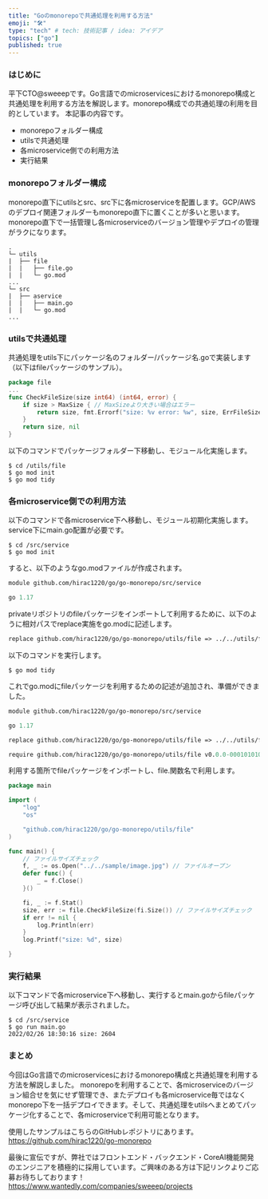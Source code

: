 ```yaml
---
title: "Goのmonorepoで共通処理を利用する方法"
emoji: "🛠️"
type: "tech" # tech: 技術記事 / idea: アイデア
topics: ["go"]
published: true
---
```


### はじめに
平下CTO@sweeepです。Go言語でのmicroservicesにおけるmonorepo構成と共通処理を利用する方法を解説します。monorepo構成での共通処理の利用を目的としています。
本記事の内容です。
* monorepoフォルダー構成
* utilsで共通処理
* 各microservice側での利用方法
* 実行結果

### monorepoフォルダー構成

monorepo直下にutilsとsrc、src下に各microserviceを配置します。GCP/AWSのデプロイ関連フォルダーもmonorepo直下に置くことが多いと思います。monorepo直下で一括管理し各microserviceのバージョン管理やデプロイの管理がラクになります。

```
.
└─ utils
|  ├── file
|  |   ├── file.go
|  |   └─ go.mod
...
└─ src
|  ├── aservice
|  |   ├── main.go
|  |   └─ go.mod
...
```

### utilsで共通処理

共通処理をutils下にパッケージ名のフォルダー/パッケージ名.goで実装します（以下はfileパッケージのサンプル）。
```Go:utils/file/file.go
package file
...
func CheckFileSize(size int64) (int64, error) {
	if size > MaxSize { // MaxSizeより大きい場合はエラー
		return size, fmt.Errorf("size: %v error: %w", size, ErrFileSize)
	}
	return size, nil
}
```

以下のコマンドでパッケージフォルダー下移動し、モジュール化実施します。

```
$ cd /utils/file
$ go mod init
$ go mod tidy
```


### 各microservice側での利用方法

以下のコマンドで各microservice下へ移動し、モジュール初期化実施します。service下にmain.go配置が必要です。

```
$ cd /src/service
$ go mod init
```
すると、以下のようなgo.modファイルが作成されます。

```Go:src/service/go.mod
module github.com/hirac1220/go/go-monorepo/src/service

go 1.17
```

privateリポジトリのfileパッケージをインポートして利用するために、以下のように相対パスでreplace実施をgo.modに記述します。
```Go:src/service/go.mod
replace github.com/hirac1220/go/go-monorepo/utils/file => ../../utils/file
```

以下のコマンドを実行します。
```
$ go mod tidy
```

これでgo.modにfileパッケージを利用するための記述が追加され、準備ができました。
```Go:src/service/go.mod
module github.com/hirac1220/go/go-monorepo/src/service

go 1.17

replace github.com/hirac1220/go/go-monorepo/utils/file => ../../utils/file

require github.com/hirac1220/go/go-monorepo/utils/file v0.0.0-00010101000000-000000000000
```

利用する箇所でfileパッケージをインポートし、file.関数名で利用します。
```Go:src/service/main.go
package main

import (
	"log"
	"os"

	"github.com/hirac1220/go/go-monorepo/utils/file"
)

func main() {
	// ファイルサイズチェック
	f, _ := os.Open("../../sample/image.jpg") // ファイルオープン
	defer func() {
		_ = f.Close()
	}()

	fi, _ := f.Stat()
	size, err := file.CheckFileSize(fi.Size()) // ファイルサイズチェック
	if err != nil {
		log.Println(err)
	}
	log.Printf("size: %d", size)

}
```

### 実行結果

以下コマンドで各microservice下へ移動し、実行するとmain.goからfileパッケージ呼び出して結果が表示されました。
```
$ cd /src/service
$ go run main.go
2022/02/26 18:30:16 size: 2604
```


### まとめ
今回はGo言語でのmicroservicesにおけるmonorepo構成と共通処理を利用する方法を解説しました。
monorepoを利用することで、各microserviceのバージョン組合せを気にせず管理でき、またデプロイも各microservice毎ではなくmonorepo下を一括デプロイできます。そして、共通処理をutilsへまとめてパッケージ化することで、各microserviceで利用可能となります。

使用したサンプルはこちらのGitHubレポジトリにあります。
https://github.com/hirac1220/go-monorepo


最後に宣伝ですが、弊社ではフロントエンド・バックエンド・CoreAI機能開発のエンジニアを積極的に採用しています。ご興味のある方は下記リンクよりご応募お待ちしております！
https://www.wantedly.com/companies/sweeep/projects